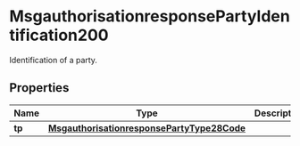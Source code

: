 

# MsgauthorisationresponsePartyIdentification200

Identification of a party.
## Properties

Name | Type | Description | Notes
------------ | ------------- | ------------- | -------------
**tp** | [**MsgauthorisationresponsePartyType28Code**](MsgauthorisationresponsePartyType28Code.md) |  |  [optional]



